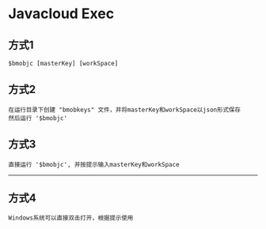# Javacloud Exec

## 方式1
	
	$bmobjc [masterKey] [workSpace]
	
## 方式2
	
	在运行目录下创建 "bmobkeys" 文件，并将masterKey和workSpace以json形式保存
	然后运行 '$bmobjc'
	
## 方式3
	直接运行 '$bmobjc', 并按提示输入masterKey和workSpace

---

## 方式4

	Windows系统可以直接双击打开，根据提示使用
	